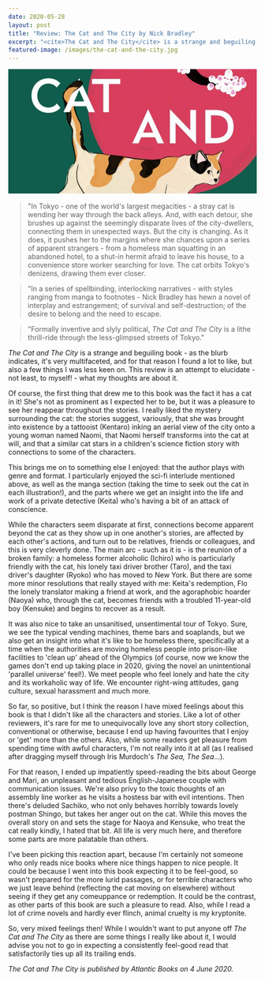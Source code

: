 ```yaml
---
date: 2020-05-28
layout: post
title: "Review: The Cat and The City by Nick Bradley"
excerpt: "<cite>The Cat and The City</cite> is a strange and beguiling book that left me with mixed feelings."
featured-image: /images/the-cat-and-the-city.jpg
---
```


![The Cat and The City](/images/the-cat-and-the-city.jpg)

> "In Tokyo - one of the world's largest megacities - a stray cat is wending her way through the back alleys. And, with each detour, she brushes up against the seemingly disparate lives of the city-dwellers, connecting them in unexpected ways. But the city is changing. As it does, it pushes her to the margins where she chances upon a series of apparent strangers - from a homeless man squatting in an abandoned hotel, to a shut-in hermit afraid to leave his house, to a convenience store worker searching for love. The cat orbits Tokyo's denizens, drawing them ever closer.

> "In a series of spellbinding, interlocking narratives - with styles ranging from manga to footnotes - Nick Bradley has hewn a novel of interplay and estrangement; of survival and self-destruction; of the desire to belong and the need to escape.

> "Formally inventive and slyly political, <cite>The Cat and The City</cite> is a lithe thrill-ride through the less-glimpsed streets of Tokyo."

<cite>The Cat and The City</cite> is a strange and beguiling book - as the blurb indicates, it's very multifaceted, and for that reason I found a lot to like, but also a few things I was less keen on. This review is an attempt to elucidate - not least, to myself! - what my thoughts are about it.

Of course, the first thing that drew me to this book was the fact it has a cat in it! She's not as prominent as I expected her to be, but it was a pleasure to see her reappear throughout the stories. I really liked the mystery surrounding the cat: the stories suggest, variously, that she was brought into existence by a tattooist (Kentaro) inking an aerial view of the city onto a young woman named Naomi, that Naomi herself transforms into the cat at will, and that a similar cat stars in a children's science fiction story with connections to some of the characters.

This brings me on to something else I enjoyed: that the author plays with genre and format. I particularly enjoyed the sci-fi interlude mentioned above, as well as the manga section (taking the time to seek out the cat in each illustration!), and the parts where we get an insight into the life and work of a private detective (Keita) who's having a bit of an attack of conscience.

While the characters seem disparate at first, connections become apparent beyond the cat as they show up in one another's stories, are affected by each other's actions, and turn out to be relatives, friends or colleagues, and this is very cleverly done. The main arc - such as it is - is the reunion of a broken family: a homeless former alcoholic (Ichiro) who is particularly friendly with the cat, his lonely taxi driver brother (Taro), and the taxi driver's daughter (Ryoko) who has moved to New York. But there are some more minor resolutions that really stayed with me: Keita's redemption, Flo the lonely translator making a friend at work, and the agoraphobic hoarder (Naoya) who, through the cat, becomes friends with a troubled 11-year-old boy (Kensuke) and begins to recover as a result.

It was also nice to take an unsanitised, unsentimental tour of Tokyo. Sure, we see the typical vending machines, theme bars and soaplands, but we also get an insight into what it's like to be homeless there, specifically at a time when the authorities are moving homeless people into prison-like facilities to 'clean up' ahead of the Olympics (of course, now we know the games don't end up taking place in 2020, giving the novel an unintentional 'parallel universe' feel!). We meet people who feel lonely and hate the city and its workaholic way of life. We encounter right-wing attitudes, gang culture, sexual harassment and much more.

So far, so positive, but I think the reason I have mixed feelings about this book is that I didn't like all the characters and stories. Like a lot of other reviewers, it's rare for me to unequivocally love any short story collection, conventional or otherwise, because I end up having favourites that I enjoy or 'get' more than the others. Also, while some readers get pleasure from spending time with awful characters, I'm not really into it at all (as I realised after dragging myself through Iris Murdoch's <cite>The Sea, The Sea</cite>...).

For that reason, I ended up impatiently speed-reading the bits about George and Mari, an unpleasant and tedious English-Japanese couple with communication issues. We're also privy to the toxic thoughts of an assembly line worker as he visits a hostess bar with evil intentions. Then there's deluded Sachiko, who not only behaves horribly towards lovely postman Shingo, but takes her anger out on the cat. While this moves the overall story on and sets the stage for Naoya and Kensuke, who treat the cat really kindly, I hated that bit. All life is very much here, and therefore some parts are more palatable than others.

I've been picking this reaction apart, because I'm certainly not someone who only reads nice books where nice things happen to nice people. It could be because I went into this book expecting it to be feel-good, so wasn't prepared for the more lurid passages, or for terrible characters who we just leave behind (reflecting the cat moving on elsewhere) without seeing if they get any comeuppance or redemption. It could be the contrast, as other parts of this book are such a pleasure to read. Also, while I read a lot of crime novels and hardly ever flinch, animal cruelty is my kryptonite.

So, very mixed feelings then! While I wouldn't want to put anyone off <cite>The Cat and The City</cite> as there are some things I really like about it, I would advise you not to go in expecting a consistently feel-good read that satisfactorily ties up all its trailing ends.

*<cite>The Cat and The City</cite> is published by Atlantic Books on 4 June 2020.*
